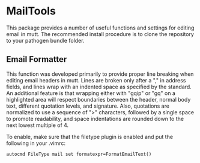 MailTools
=========

This package provides a number of useful functions and settings for editing
email in mutt. The recommended install procedure is to clone the repository to
your pathogen bundle folder.

Email Formatter
---------------

This function was developed primarily to provide proper line breaking when
editing email headers in mutt. Lines are broken only after a "," in address
fields, and lines wrap with an indented space as specified by the standard. An
additional feature is that wrapping either with "gqip" or "gq" on a highlighted
area will respect boundaries between the header, normal body text, different
quotation levels, and signature. Also, quotations are normalized to use
a sequence of ">" characters, followed by a single space to promote
readability, and space indentations are rounded down to the next lowest
multiple of 4.

To enable, make sure that the filetype plugin is enabled and put the following
in your .vimrc:

    autocmd FileType mail set formatexpr=FormatEmailText()
